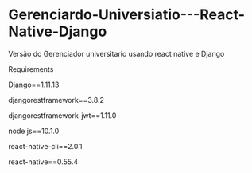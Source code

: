 ﻿# Gerenciardo-Universiatio---React-Native-Django
Versão do Gerenciador universitario usando react native e Django

Requirements

Django==1.11.13

djangorestframework==3.8.2

djangorestframework-jwt==1.11.0

node js==10.1.0

react-native-cli==2.0.1

react-native==0.55.4


